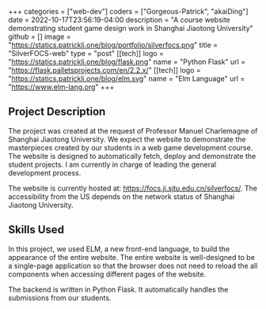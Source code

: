 +++
categories = ["web-dev"]
coders = ["Gorgeous-Patrick", "akaiDing"]
date = 2022-10-17T23:56:19-04:00
description = "A course website demonstrating student game design work in Shanghai Jiaotong University"
github = []
image = "https://statics.patrickli.one/blog/portfolio/silverfocs.png"
title = "SilverFOCS-web"
type = "post"
[[tech]]
logo = "https://statics.patrickli.one/blog/flask.png"
name = "Python Flask"
url = "https://flask.palletsprojects.com/en/2.2.x/"
[[tech]]
logo = "https://statics.patrickli.one/blog/elm.svg"
name = "Elm Language"
url = "https://www.elm-lang.org"
+++

## Project Description
The project was created at the request of Professor Manuel Charlemagne of Shanghai Jiaotong University. We expect the website to demonstrate the masterpieces created by our students in a web game development course. The website is designed to automatically fetch, deploy and demonstrate the student projects. I am currently in charge of leading the general development process.

The website is currently hosted at: https://focs.ji.sjtu.edu.cn/silverfocs/. The accessibility from the US depends on the network status of Shanghai Jiaotong University.

## Skills Used
In this project, we used ELM, a new front-end language, to build the appearance of the entire website. The entire website is well-designed to be a single-page application so that the browser does not need to reload the all components when accessing different pages of the website.

The backend is written in Python Flask. It automatically handles the submissions from our students.
